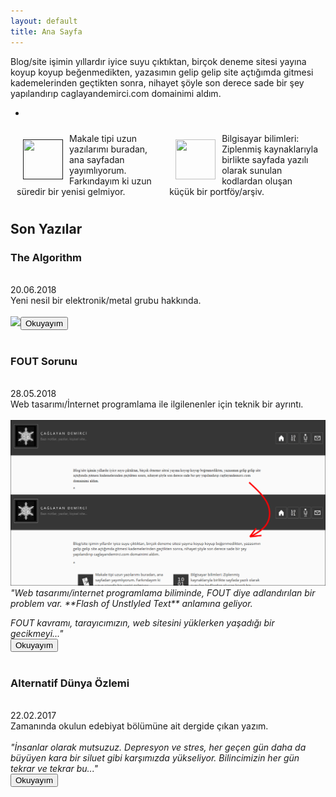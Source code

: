 ```yaml
---
layout: default
title: Ana Sayfa
---
```

Blog/site işimin yıllardır iyice suyu çıktıktan, birçok deneme sitesi yayına koyup koyup beğenmedikten, yazasımın gelip gelip site açtığımda gitmesi kademelerinden geçtikten sonra, nihayet şöyle son derece sade bir şey yapılandırıp caglayandemirci.com domainimi aldım. 

*
<div style="display: flex;">
<div style="margin: 10px;">
<a href=""><img src="../images/iconnp.png" style="margin: 10px; float: left; height: 64px; width: 64px;"></a>
Makale tipi uzun yazılarımı buradan, ana sayfadan yayımlıyorum. Farkındayım ki uzun süredir bir yenisi gelmiyor.
</div>

<div style="margin: 10px;">
<a href="cs/main"><img src="../images/iconcs.jpg" style="margin: 10px; float: left; height: 64px; width: 64px;"></a>
Bilgisayar bilimleri: Ziplenmiş kaynaklarıyla birlikte sayfada yazılı olarak sunulan kodlardan oluşan küçük bir portföy/arşiv.
</div>
</div>

## Son Yazılar

<div class="article_window"><h3>The Algorithm</h3><br>20.06.2018<br>Yeni nesil bir elektronik/metal grubu hakkında.<br><br><img src="https://upload.wikimedia.org/wikipedia/commons/thumb/4/4a/The_Algorithm.jpg/1200px-The_Algorithm.jpg"><a href="articles/the-algorithm"><button class="article_button">Okuyayım</button></a><br><br></div>

<div class="article_window"><h3>FOUT Sorunu</h3><br>28.05.2018<br>Web tasarımı/İnternet programlama ile ilgilenenler için teknik bir ayrıntı.<br><br><img src="images/foutp.png"><i>"Web tasarımı/internet programlama biliminde, FOUT diye adlandırılan bir problem var. **Flash of Unstlyled Text** anlamına geliyor. 

FOUT kavramı, tarayıcımızın, web sitesini yüklerken yaşadığı bir gecikmeyi..."</i><br><a href="cs/fout-sorunu"><button class="article_button">Okuyayım</button></a><br><br></div>

<div class="article_window"><h3>Alternatif Dünya Özlemi</h3><br>22.02.2017<br>Zamanında okulun edebiyat bölümüne ait dergide çıkan yazım.<br><br><i>"İnsanlar olarak mutsuzuz. Depresyon ve stres, her geçen gün daha da büyüyen kara bir siluet gibi karşımızda yükseliyor. Bilincimizin her gün tekrar ve tekrar bu..."</i><br><a href="articles/alternatif-dunya-ozlemi"><button class="article_button">Okuyayım</button></a><br><br></div>
